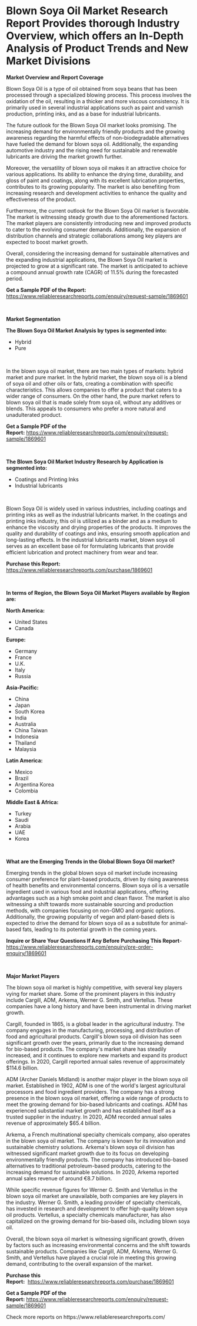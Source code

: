 <p><h1>Blown Soya Oil Market Research Report Provides thorough Industry Overview, which offers an In-Depth Analysis of Product Trends and New Market Divisions</h1></p><p><strong>Market Overview and Report Coverage</strong></p>
<p><p>Blown Soya Oil is a type of oil obtained from soya beans that has been processed through a specialized blowing process. This process involves the oxidation of the oil, resulting in a thicker and more viscous consistency. It is primarily used in several industrial applications such as paint and varnish production, printing inks, and as a base for industrial lubricants.</p><p>The future outlook for the Blown Soya Oil market looks promising. The increasing demand for environmentally friendly products and the growing awareness regarding the harmful effects of non-biodegradable alternatives have fueled the demand for blown soya oil. Additionally, the expanding automotive industry and the rising need for sustainable and renewable lubricants are driving the market growth further.</p><p>Moreover, the versatility of blown soya oil makes it an attractive choice for various applications. Its ability to enhance the drying time, durability, and gloss of paint and coatings, along with its excellent lubrication properties, contributes to its growing popularity. The market is also benefiting from increasing research and development activities to enhance the quality and effectiveness of the product.</p><p>Furthermore, the current outlook for the Blown Soya Oil market is favorable. The market is witnessing steady growth due to the aforementioned factors. The market players are consistently introducing new and improved products to cater to the evolving consumer demands. Additionally, the expansion of distribution channels and strategic collaborations among key players are expected to boost market growth.</p><p>Overall, considering the increasing demand for sustainable alternatives and the expanding industrial applications, the Blown Soya Oil market is projected to grow at a significant rate. The market is anticipated to achieve a compound annual growth rate (CAGR) of 11.5% during the forecasted period.</p></p>
<p><strong>Get a Sample PDF of the Report:</strong> <a href="https://www.reliableresearchreports.com/enquiry/request-sample/1869601">https://www.reliableresearchreports.com/enquiry/request-sample/1869601</a></p>
<p>&nbsp;</p>
<p><strong>Market Segmentation</strong></p>
<p><strong>The Blown Soya Oil Market Analysis by types is segmented into:</strong></p>
<p><ul><li>Hybrid</li><li>Pure</li></ul></p>
<p>&nbsp;</p>
<p><p>In the blown soya oil market, there are two main types of markets: hybrid market and pure market. In the hybrid market, the blown soya oil is a blend of soya oil and other oils or fats, creating a combination with specific characteristics. This allows companies to offer a product that caters to a wider range of consumers. On the other hand, the pure market refers to blown soya oil that is made solely from soya oil, without any additives or blends. This appeals to consumers who prefer a more natural and unadulterated product.</p></p>
<p><strong>Get a Sample PDF of the Report:</strong>&nbsp;<a href="https://www.reliableresearchreports.com/enquiry/request-sample/1869601">https://www.reliableresearchreports.com/enquiry/request-sample/1869601</a></p>
<p>&nbsp;</p>
<p><strong>The Blown Soya Oil Market Industry Research by Application is segmented into:</strong></p>
<p><ul><li>Coatings and Printing Inks</li><li>Industrial lubricants</li></ul></p>
<p>&nbsp;</p>
<p><p>Blown Soya Oil is widely used in various industries, including coatings and printing inks as well as the industrial lubricants market. In the coatings and printing inks industry, this oil is utilized as a binder and as a medium to enhance the viscosity and drying properties of the products. It improves the quality and durability of coatings and inks, ensuring smooth application and long-lasting effects. In the industrial lubricants market, blown soya oil serves as an excellent base oil for formulating lubricants that provide efficient lubrication and protect machinery from wear and tear.</p></p>
<p><strong>Purchase this Report:</strong>&nbsp; <a href="https://www.reliableresearchreports.com/purchase/1869601">https://www.reliableresearchreports.com/purchase/1869601</a></p>
<p>&nbsp;</p>
<p><strong>In terms of Region, the Blown Soya Oil Market Players available by Region are:</strong></p>
<p>
    <p> <strong> North America: </strong>
        <ul>
            <li>United States</li>
            <li>Canada</li>
        </ul>
        </p> 
    <p> <strong> Europe: </strong>
        <ul>
            <li>Germany</li>
            <li>France</li>
            <li>U.K.</li>
            <li>Italy</li>
            <li>Russia</li>
        </ul>
        </p> 
    <p> <strong> Asia-Pacific: </strong>
        <ul>
            <li>China</li>
            <li>Japan</li>
            <li>South Korea</li>
            <li>India</li>
            <li>Australia</li>
            <li>China Taiwan</li>
            <li>Indonesia</li>
            <li>Thailand</li>
            <li>Malaysia</li>
        </ul>
        </p> 
    <p> <strong> Latin America: </strong>
        <ul>
            <li>Mexico</li>
            <li>Brazil</li>
            <li>Argentina Korea</li>
            <li>Colombia</li>
        </ul>
        </p> 
    <p> <strong> Middle East & Africa: </strong>
        <ul>
            <li>Turkey</li>
            <li>Saudi</li>
            <li>Arabia</li>
            <li>UAE</li>
            <li>Korea</li>
        </ul>
    </p>
    </p>
<p>&nbsp;</p>
<p><strong>What are the Emerging Trends in the Global Blown Soya Oil market?</strong></p>
<p><p>Emerging trends in the global blown soya oil market include increasing consumer preference for plant-based products, driven by rising awareness of health benefits and environmental concerns. Blown soya oil is a versatile ingredient used in various food and industrial applications, offering advantages such as a high smoke point and clean flavor. The market is also witnessing a shift towards more sustainable sourcing and production methods, with companies focusing on non-GMO and organic options. Additionally, the growing popularity of vegan and plant-based diets is expected to drive the demand for blown soya oil as a substitute for animal-based fats, leading to its potential growth in the coming years.</p></p>
<p><strong>Inquire or Share Your Questions If Any Before Purchasing This Report</strong>- <a href="https://www.reliableresearchreports.com/enquiry/pre-order-enquiry/1869601">https://www.reliableresearchreports.com/enquiry/pre-order-enquiry/1869601</a></p>
<p>&nbsp;</p>
<p><strong>Major Market Players</strong></p>
<p><p>The blown soya oil market is highly competitive, with several key players vying for market share. Some of the prominent players in this industry include Cargill, ADM, Arkema, Werner G. Smith, and Vertellus. These companies have a long history and have been instrumental in driving market growth.</p><p>Cargill, founded in 1865, is a global leader in the agricultural industry. The company engages in the manufacturing, processing, and distribution of food and agricultural products. Cargill's blown soya oil division has seen significant growth over the years, primarily due to the increasing demand for bio-based products. The company's market share has steadily increased, and it continues to explore new markets and expand its product offerings. In 2020, Cargill reported annual sales revenue of approximately $114.6 billion.</p><p>ADM (Archer Daniels Midland) is another major player in the blown soya oil market. Established in 1902, ADM is one of the world's largest agricultural processors and food ingredient providers. The company has a strong presence in the blown soya oil market, offering a wide range of products to meet the growing demand for bio-based lubricants and coatings. ADM has experienced substantial market growth and has established itself as a trusted supplier in the industry. In 2020, ADM recorded annual sales revenue of approximately $65.4 billion.</p><p>Arkema, a French multinational specialty chemicals company, also operates in the blown soya oil market. The company is known for its innovation and sustainable chemistry solutions. Arkema's blown soya oil division has witnessed significant market growth due to its focus on developing environmentally friendly products. The company has introduced bio-based alternatives to traditional petroleum-based products, catering to the increasing demand for sustainable solutions. In 2020, Arkema reported annual sales revenue of around €8.7 billion.</p><p>While specific revenue figures for Werner G. Smith and Vertellus in the blown soya oil market are unavailable, both companies are key players in the industry. Werner G. Smith, a leading provider of specialty chemicals, has invested in research and development to offer high-quality blown soya oil products. Vertellus, a specialty chemicals manufacturer, has also capitalized on the growing demand for bio-based oils, including blown soya oil.</p><p>Overall, the blown soya oil market is witnessing significant growth, driven by factors such as increasing environmental concerns and the shift towards sustainable products. Companies like Cargill, ADM, Arkema, Werner G. Smith, and Vertellus have played a crucial role in meeting this growing demand, contributing to the overall expansion of the market.</p></p>
<p><strong>Purchase this Report:</strong>&nbsp;&nbsp;<a href="https://www.reliableresearchreports.com/purchase/1869601">https://www.reliableresearchreports.com/purchase/1869601</a></p>
<p></p>
<p><strong>Get a Sample PDF of the Report:</strong>&nbsp;<a href="https://www.reliableresearchreports.com/enquiry/request-sample/1869601">https://www.reliableresearchreports.com/enquiry/request-sample/1869601</a></p>
<p>Check more reports on https://www.reliableresearchreports.com/</p>